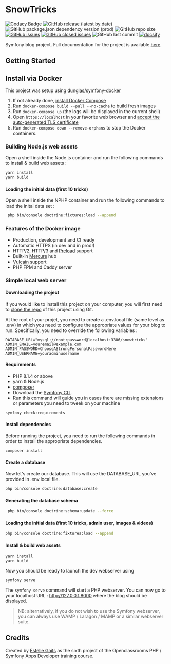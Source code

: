 # SnowTricks

[![Codacy Badge](https://app.codacy.com/project/badge/Grade/30d28b33b7fd4fbb92d0a523cff172eb)](https://www.codacy.com/gh/EstelleMyddleware/snowtricks/dashboard?utm_source=github.com&amp;utm_medium=referral&amp;utm_content=EstelleMyddleware/snowtricks&amp;utm_campaign=Badge_Grade)
[![GitHub release (latest by date)](https://img.shields.io/github/v/release/EstelleMyddleware/snowtricks)](https://github.com/EstelleMyddleware/snowtricks)
![GitHub package.json dependency version (prod)](https://img.shields.io/github/package-json/dependency-version/EstelleMyddleware/snowtricks/bootstrap)
![GitHub repo size](https://img.shields.io/github/repo-size/EstelleMyddleware/snowtricks)
[![GitHub issues](https://img.shields.io/github/issues/EstelleMyddleware/snowtricks)](https://github.com/EstelleMyddleware/snowtricks/issues)
[![GitHub closed issues](https://img.shields.io/github/issues-closed/EstelleMyddleware/snowtricks)](https://github.com/EstelleMyddleware/snowtricks/issues?q=is%3Aissue+is%3Aclosed)
![GitHub last commit](https://img.shields.io/github/last-commit/EstelleMyddleware/snowtricks)
[![docsify](https://img.shields.io/badge/documented%20with-docsify-cc00ff.svg)](https://docsify.js.org/)

Symfony blog project. Full documentation for the project is available [here](https://estellemyddleware.github.io/snowtricks/)

## Getting Started

<!-- tabs:start -->

## **Install via Docker**

This project was setup using [dunglas/symfony-docker](https://github.com/dunglas/symfony-docker)

1. If not already done, [install Docker Compose](https://docs.docker.com/compose/install/)
2. Run `docker-compose build --pull --no-cache` to build fresh images
3. Run `docker-compose up` (the logs will be displayed in the current shell)
4. Open `https://localhost` in your favorite web browser and [accept the auto-generated TLS certificate](https://stackoverflow.com/a/15076602/1352334)
5. Run `docker-compose down --remove-orphans` to stop the Docker containers.

### Building Node.js web assets

Open a shell inside the Node.js container and run the following commands to install & build web assets :

```bash
yarn install
yarn build
```

#### Loading the initial data (first 10 tricks)

Open a shell inside the NPHP container and run the following commands to load the inital data set :

```bash
 php bin/console doctrine:fixtures:load --append
```

### Features of the Docker image

* Production, development and CI ready
* Automatic HTTPS (in dev and in prod!)
* HTTP/2, HTTP/3 and [Preload](https://symfony.com/doc/current/web_link.html) support
* Built-in [Mercure](https://symfony.com/doc/current/mercure.html) hub
* [Vulcain](https://vulcain.rocks) support
* PHP FPM and Caddy server

### **Simple local web server**

#### Downloading the project

If you would like to install this project on your computer, you will first need to [clone the repo](https://github.com/EstelleMyddleware/snowtricks) of this project using Git.

At the root of your projet, you need to create a .env.local file (same level as .env) in which you need to configure the appropriate values for your blog to run. Specifically, you need to override the following variables :

```text
DATABASE_URL="mysql://root:password@localhost:3306/snowtricks"
ADMIN_EMAIL=youremail@example.com
ADMIN_PASSWORD=ChooseAStrongPersonalPasswordHere
ADMIN_USERNAME=youradminusername
 ```

#### Requirements

* PHP 8.1.4 or above
* yarn & Node.js
* [composer](https://getcomposer.org/download/)
* Download the [Symfony CLI](https://symfony.com/download).
* Run this command will guide you in cases there are missing extensions or parameters you need to tweek on your machine

```bash
symfony check:requirements  
```

#### Install dependencies

Before running the project, you need to run the following commands in order to install the appropriate dependencies.

```bash
composer install
```

#### Create a database

Now let's create our database. This will use the DATABASE_URL you've provided in .env.local file.

```bash
php bin/console doctrine:database:create
```

#### Generating the database schema

```bash
 php bin/console doctrine:schema:update --force
 ```

#### Loading the initial data (first 10 tricks, admin user, images & videos)

```bash
php bin/console doctrine:fixtures:load --append
```

#### Install & build web assets

```bash
yarn install
yarn build
```

Now you should be ready to launch the dev webserver using

```bash
symfony serve
```

The ```symfony serve``` command will start a PHP webserver.
You can now go to your localhost URL : <http://127.0.0.1:8000> where the blog should be displayed.

>NB: alternatively, if you do not wish to use the Symfony webserver, you can always use WAMP / Laragon / MAMP or a similar webserver suite.

<!-- tabs:end -->

## Credits

Created by [Estelle Gaits](http://estellegaits.fr) as the sixth project of the Openclassrooms PHP / Symfony Apps Developer training course.
